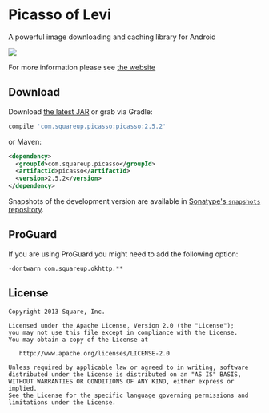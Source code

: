 Picasso of Levi
=======

A powerful image downloading and caching library for Android

![](website/static/sample.png)

For more information please see [the website][1]



Download
--------

Download [the latest JAR][2] or grab via Gradle:
```groovy
compile 'com.squareup.picasso:picasso:2.5.2'
```
or Maven:
```xml
<dependency>
  <groupId>com.squareup.picasso</groupId>
  <artifactId>picasso</artifactId>
  <version>2.5.2</version>
</dependency>
```

Snapshots of the development version are available in [Sonatype's `snapshots` repository][snap].



ProGuard
--------

If you are using ProGuard you might need to add the following option:
```
-dontwarn com.squareup.okhttp.**
```



License
--------

    Copyright 2013 Square, Inc.

    Licensed under the Apache License, Version 2.0 (the "License");
    you may not use this file except in compliance with the License.
    You may obtain a copy of the License at

       http://www.apache.org/licenses/LICENSE-2.0

    Unless required by applicable law or agreed to in writing, software
    distributed under the License is distributed on an "AS IS" BASIS,
    WITHOUT WARRANTIES OR CONDITIONS OF ANY KIND, either express or implied.
    See the License for the specific language governing permissions and
    limitations under the License.


 [1]: http://square.github.io/picasso/
 [2]: https://search.maven.org/remote_content?g=com.squareup.picasso&a=picasso&v=LATEST
 [snap]: https://oss.sonatype.org/content/repositories/snapshots/
